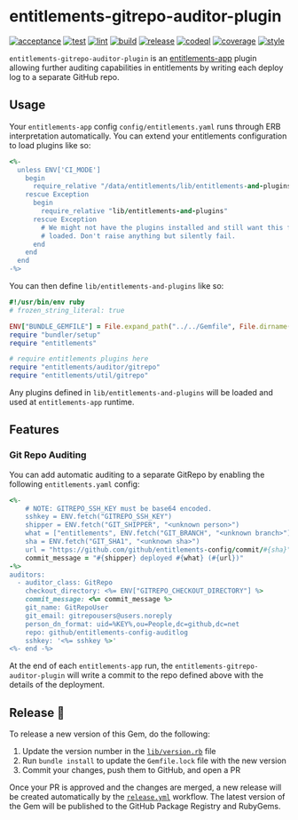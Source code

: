 # entitlements-gitrepo-auditor-plugin

[![acceptance](https://github.com/github/entitlements-gitrepo-auditor-plugin/actions/workflows/acceptance.yml/badge.svg)](https://github.com/github/entitlements-gitrepo-auditor-plugin/actions/workflows/acceptance.yml) [![test](https://github.com/github/entitlements-gitrepo-auditor-plugin/actions/workflows/test.yml/badge.svg)](https://github.com/github/entitlements-gitrepo-auditor-plugin/actions/workflows/test.yml) [![lint](https://github.com/github/entitlements-gitrepo-auditor-plugin/actions/workflows/lint.yml/badge.svg)](https://github.com/github/entitlements-gitrepo-auditor-plugin/actions/workflows/lint.yml) [![build](https://github.com/github/entitlements-gitrepo-auditor-plugin/actions/workflows/build.yml/badge.svg)](https://github.com/github/entitlements-gitrepo-auditor-plugin/actions/workflows/build.yml) [![release](https://github.com/github/entitlements-gitrepo-auditor-plugin/actions/workflows/gem.yml/badge.svg)](https://github.com/github/entitlements-gitrepo-auditor-plugin/actions/workflows/gem.yml) [![codeql](https://github.com/github/entitlements-gitrepo-auditor-plugin/actions/workflows/codeql-analysis.yml/badge.svg)](https://github.com/github/entitlements-gitrepo-auditor-plugin/actions/workflows/codeql-analysis.yml) [![coverage](https://img.shields.io/badge/coverage-100%25-success)](https://img.shields.io/badge/coverage-100%25-success) [![style](https://img.shields.io/badge/code%20style-rubocop--github-blue)](https://github.com/github/rubocop-github)

`entitlements-gitrepo-auditor-plugin` is an [entitlements-app](https://github.com/github/entitlements-app) plugin allowing further auditing capabilities in entitlements by writing each deploy log to a separate GitHub repo.

## Usage

Your `entitlements-app` config `config/entitlements.yaml` runs through ERB interpretation automatically. You can extend your entitlements configuration to load plugins like so:

```ruby
<%-
  unless ENV['CI_MODE']
    begin
      require_relative "/data/entitlements/lib/entitlements-and-plugins"
    rescue Exception
      begin
        require_relative "lib/entitlements-and-plugins"
      rescue Exception
        # We might not have the plugins installed and still want this file to be
        # loaded. Don't raise anything but silently fail.
      end
    end
  end
-%>
```

You can then define `lib/entitlements-and-plugins` like so:

```ruby
#!/usr/bin/env ruby
# frozen_string_literal: true

ENV["BUNDLE_GEMFILE"] = File.expand_path("../../Gemfile", File.dirname(__FILE__))
require "bundler/setup"
require "entitlements"

# require entitlements plugins here
require "entitlements/auditor/gitrepo"
require "entitlements/util/gitrepo"
```

Any plugins defined in `lib/entitlements-and-plugins` will be loaded and used at `entitlements-app` runtime.

## Features

### Git Repo Auditing

You can add automatic auditing to a separate GitRepo by enabling the following `entitlements.yaml` config:

```ruby
<%-
    # NOTE: GITREPO_SSH_KEY must be base64 encoded.
    sshkey = ENV.fetch("GITREPO_SSH_KEY")
    shipper = ENV.fetch("GIT_SHIPPER", "<unknown person>")
    what = ["entitlements", ENV.fetch("GIT_BRANCH", "<unknown branch>")].join("/")
    sha = ENV.fetch("GIT_SHA1", "<unknown sha>")
    url = "https://github.com/github/entitlements-config/commit/#{sha}"
    commit_message = "#{shipper} deployed #{what} (#{url})"
-%>
auditors:
  - auditor_class: GitRepo
    checkout_directory: <%= ENV["GITREPO_CHECKOUT_DIRECTORY"] %>
    commit_message: <%= commit_message %>
    git_name: GitRepoUser
    git_email: gitrepousers@users.noreply
    person_dn_format: uid=%KEY%,ou=People,dc=github,dc=net
    repo: github/entitlements-config-auditlog
    sshkey: '<%= sshkey %>'
<%- end -%>
```

At the end of each `entitlements-app` run, the `entitlements-gitrepo-auditor-plugin` will write a commit to the repo defined above with the details of the deployment.

## Release 🚀

To release a new version of this Gem, do the following:

1. Update the version number in the [`lib/version.rb`](lib/version.rb) file
2. Run `bundle install` to update the `Gemfile.lock` file with the new version
3. Commit your changes, push them to GitHub, and open a PR

Once your PR is approved and the changes are merged, a new release will be created automatically by the [`release.yml`](.github/workflows/gem.yml) workflow. The latest version of the Gem will be published to the GitHub Package Registry and RubyGems.
